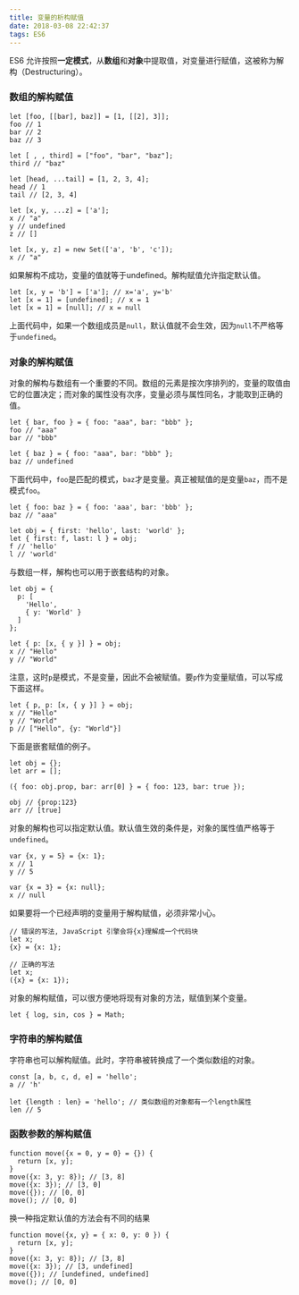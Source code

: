 ```yaml
---
title: 变量的析构赋值
date: 2018-03-08 22:42:37
tags: ES6
---
```

ES6 允许按照**一定模式**，从**数组**和**对象**中提取值，对变量进行赋值，这被称为解构（Destructuring）。

### 数组的解构赋值
```
let [foo, [[bar], baz]] = [1, [[2], 3]];
foo // 1
bar // 2
baz // 3

let [ , , third] = ["foo", "bar", "baz"];
third // "baz"

let [head, ...tail] = [1, 2, 3, 4];
head // 1
tail // [2, 3, 4]

let [x, y, ...z] = ['a'];
x // "a"
y // undefined
z // []

let [x, y, z] = new Set(['a', 'b', 'c']);
x // "a"
```
如果解构不成功，变量的值就等于undefined。解构赋值允许指定默认值。
```
let [x, y = 'b'] = ['a']; // x='a', y='b'
let [x = 1] = [undefined]; // x = 1
let [x = 1] = [null]; // x = null
```
上面代码中，如果一个数组成员是`null`，默认值就不会生效，因为`null`不严格等于`undefined`。

<!-- more -->
### 对象的解构赋值
对象的解构与数组有一个重要的不同。数组的元素是按次序排列的，变量的取值由它的位置决定；而对象的属性没有次序，变量必须与属性同名，才能取到正确的值。
```
let { bar, foo } = { foo: "aaa", bar: "bbb" };
foo // "aaa"
bar // "bbb"

let { baz } = { foo: "aaa", bar: "bbb" };
baz // undefined
```
下面代码中，`foo`是匹配的模式，`baz`才是变量。真正被赋值的是变量`baz`，而不是模式`foo`。
```
let { foo: baz } = { foo: 'aaa', bar: 'bbb' };
baz // "aaa"

let obj = { first: 'hello', last: 'world' };
let { first: f, last: l } = obj;
f // 'hello'
l // 'world'
```
与数组一样，解构也可以用于嵌套结构的对象。
```
let obj = {
  p: [
    'Hello',
    { y: 'World' }
  ]
};

let { p: [x, { y }] } = obj;
x // "Hello"
y // "World"
```
注意，这时`p`是模式，不是变量，因此不会被赋值。要`p`作为变量赋值，可以写成下面这样。
```
let { p, p: [x, { y }] } = obj;
x // "Hello"
y // "World"
p // ["Hello", {y: "World"}]
```
下面是嵌套赋值的例子。
```
let obj = {};
let arr = [];

({ foo: obj.prop, bar: arr[0] } = { foo: 123, bar: true });

obj // {prop:123}
arr // [true]
```
对象的解构也可以指定默认值。默认值生效的条件是，对象的属性值严格等于`undefined`。
```
var {x, y = 5} = {x: 1};
x // 1
y // 5

var {x = 3} = {x: null};
x // null
```
如果要将一个已经声明的变量用于解构赋值，必须非常小心。
```
// 错误的写法, JavaScript 引擎会将{x}理解成一个代码块
let x;
{x} = {x: 1};

// 正确的写法
let x;
({x} = {x: 1});
```
对象的解构赋值，可以很方便地将现有对象的方法，赋值到某个变量。
```
let { log, sin, cos } = Math;
```
### 字符串的解构赋值
字符串也可以解构赋值。此时，字符串被转换成了一个类似数组的对象。
```
const [a, b, c, d, e] = 'hello';
a // 'h'

let {length : len} = 'hello'; // 类似数组的对象都有一个length属性
len // 5
```
### 函数参数的解构赋值
```
function move({x = 0, y = 0} = {}) {
  return [x, y];
}
move({x: 3, y: 8}); // [3, 8]
move({x: 3}); // [3, 0]
move({}); // [0, 0]
move(); // [0, 0]
```
换一种指定默认值的方法会有不同的结果
```
function move({x, y} = { x: 0, y: 0 }) {
  return [x, y];
}
move({x: 3, y: 8}); // [3, 8]
move({x: 3}); // [3, undefined]
move({}); // [undefined, undefined]
move(); // [0, 0]
```